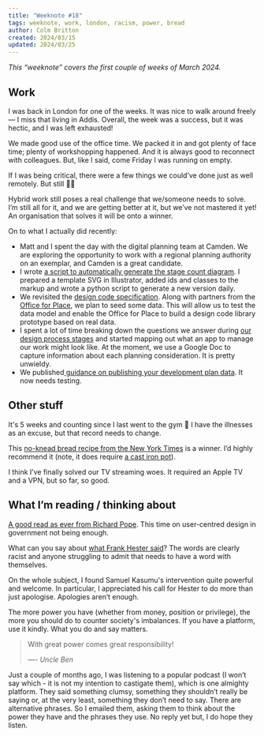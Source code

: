 ```yaml
---
title: "Weeknote #18"
tags: weeknote, work, london, racism, power, bread
author: Colm Britton
created: 2024/03/15
updated: 2024/03/25
---
```


*This “weeknote” covers the first couple of weeks of March 2024.*

## Work

I was back in London for one of the weeks. It was nice to walk around freely — I miss that living in Addis. Overall, the week was a success, but it was hectic, and I was left exhausted!

We made good use of the office time. We packed it in and got plenty of face time; plenty of workshopping happened. And it is always good to reconnect with colleagues. But, like I said, come Friday I was running on empty.

If I was being critical, there were a few things we could’ve done just as well remotely. But still 🤷‍♂️

Hybrid work still poses a real challenge that we/someone needs to solve. I’m still all for it, and we are getting better at it, but we’ve not mastered it yet! An organisation that solves it will be onto a winner.

On to what I actually did recently:

* Matt and I spent the day with the digital planning team at Camden. We are exploring the opportunity to work with a regional planning authority on an exemplar, and Camden is a great candidate.
* I wrote [a script to automatically generate the stage count diagram](https://github.com/digital-land/data-standards/blob/main/_bin/stages-svg.py). I prepared a template SVG in Illustrator, added ids and classes to the markup and wrote a python script to generate a new version daily.
* We revisited the [design code specification](https://app.mural.co/t/mhclg2837/m/mhclg2837/1709140526813/9a28b5a76405c33dbb1568a2870a5e6057bf0b91?sender=u0a3f3dbf2e64a1ee0ea83028). Along with partners from the [Office for Place](https://www.gov.uk/government/organisations/office-for-place), we plan to seed some data. This will allow us to test the data model and enable the Office for Place to build a design code library prototype based on real data.
* I spent a lot of time breaking down the questions we answer during [our design process stages](https://digital-land.github.io/blog-post/our-data-standards-design-process/) and started mapping out what an app to manage our work might look like. At the moment, we use a Google Doc to capture information about each planning consideration. It is pretty unwieldy.
* We published[ guidance on publishing your development plan data](https://digital-land.github.io/guidance/publish-your-development-plan-data/). It now needs testing.

## Other stuff

It's 5 weeks and counting since I last went to the gym 😬 I have the illnesses as an excuse, but that record needs to change.

This [no-knead bread recipe from the New York Times](https://cooking.nytimes.com/recipes/11376-no-knead-bread) is a winner. I’d highly recommend it (note, it does require [a cast iron pot](https://amzn.to/3Vx9QwA)).

I think I’ve finally solved our TV streaming woes. It required an Apple TV and a VPN, but so far, so good.

## What I’m reading / thinking about

[A good read as ever from Richard Pope](https://richardpope.org/talks/2024/03/12/appg-rule-of-law-user-centred-design/). This time on user-centred design in government not being enough.

What can you say about [what Frank Hester said](https://www.theguardian.com/politics/2024/mar/11/biggest-tory-donor-looking-diane-abbott-hate-all-black-women)? The words are clearly racist and anyone struggling to admit that needs to have a word with themselves.

On the whole subject, I found Samuel Kasumu's intervention quite powerful and welcome. In particular, I appreciated his call for Hester to do more than just apologise. Apologies aren’t enough.

The more power you have (whether from money, position or privilege), the more you should do to counter society's imbalances. If you have a platform, use it kindly. What you do and say matters.

<blockquote>
  <p>With great power comes great responsibility!</p>
  <p><i>—- Uncle Ben</i></p>
</blockquote>

Just a couple of months ago, I was listening to a popular podcast (I won’t say which - it is not my intention to castigate them), which is one almighty platform. They said something clumsy, something they shouldn’t really be saying or, at the very least, something they don’t need to say. There are alternative phrases. So I emailed them, asking them to think about the power they have and the phrases they use. No reply yet but, I do hope they listen.
